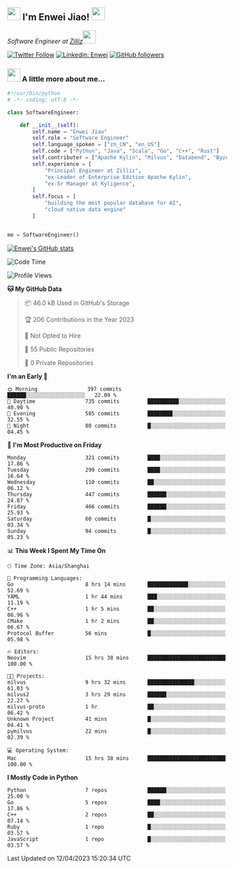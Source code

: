 <h2><img src="https://emojis.slackmojis.com/emojis/images/1531849430/4246/blob-sunglasses.gif?1531849430" width="30"/> I'm  Enwei Jiao! <img src="https://media.giphy.com/media/juBt25nT1KGys/giphy.gif" width=30> </h2>
<!-- <img align='right' src="https://media.giphy.com/media/M9gbBd9nbDrOTu1Mqx/giphy.gif" width="230"> -->
<p><em>Software Engineer at <a href="https://zilliz.com/">Zilliz</a><img src="https://media.giphy.com/media/WUlplcMpOCEmTGBtBW/giphy.gif" width="30"></em></p>

[![Twitter Follow](https://img.shields.io/twitter/follow/misteranmol?label=Follow)](https://twitter.com/intent/follow?screen_name=EnweiJiao)
[![Linkedin: Enwei](https://img.shields.io/badge/-enwei-blue?style=&logo=Linkedin&logoColor=white&link=https://www.linkedin.com/in/enwei-jiao-41192a97)](https://www.linkedin.com/in/enwei-jiao-41192a97/)
[![GitHub followers](https://img.shields.io/github/followers/jiaoew1991?label=Follow&style=social)](https://github.com/jiaoew1991)


### <img src="https://media.giphy.com/media/VgCDAzcKvsR6OM0uWg/giphy.gif" width="30"> A little more about me...  

```python
#!/usr/bin/python
# -*- coding: utf-8 -*-

class SoftwareEngineer:

    def __init__(self):
        self.name = "Enwei Jiao"
        self.role = "Software Engineer"
        self.language_spoken = ["zh_CN", "en_US"]
        self.code = ["Python", "Java", "Scala", "Go", "C++", "Rust"]
        self.contributer = ["Apache Kylin", "Milvus", "Databend", "Byzer-Lang"]
        self.experience = [
            "Principal Engineer at Zilliz",
            "ex-Leader of Enterprise Edition Apache Kylin",
            "ex-Sr Manager at Kyligence",
        ]
        self.focus = [
            "building the most popular database for AI",
            "cloud native data engine"
        ]


me = SoftwareEngineer()
```

[![Enwei's GitHub stats](https://github-readme-stats.vercel.app/api?username=jiaoew1991&count_private=true&show_icons=true)](https://github.com/jiaoew1991/jiaoew1991)

<!-- [![Top Langs](https://github-readme-stats.vercel.app/api/top-langs/?username=jiaoew1991&layout=compact)](https://github.com/jiaoew1991/jiaoew1991) -->

<!--START_SECTION:waka-->
![Code Time](http://img.shields.io/badge/Code%20Time-629%20hrs%202%20mins-blue)

![Profile Views](http://img.shields.io/badge/Profile%20Views-0-blue)

**🐱 My GitHub Data** 

> 📦 46.0 kB Used in GitHub's Storage 
 > 
> 🏆 206 Contributions in the Year 2023
 > 
> 🚫 Not Opted to Hire
 > 
> 📜 55 Public Repositories 
 > 
> 🔑 0 Private Repositories 
 > 
**I'm an Early 🐤** 

```text
🌞 Morning                397 commits         ██████░░░░░░░░░░░░░░░░░░░   22.09 % 
🌆 Daytime                735 commits         ██████████░░░░░░░░░░░░░░░   40.90 % 
🌃 Evening                585 commits         ████████░░░░░░░░░░░░░░░░░   32.55 % 
🌙 Night                  80 commits          █░░░░░░░░░░░░░░░░░░░░░░░░   04.45 % 
```
📅 **I'm Most Productive on Friday** 

```text
Monday                   321 commits         ████░░░░░░░░░░░░░░░░░░░░░   17.86 % 
Tuesday                  299 commits         ████░░░░░░░░░░░░░░░░░░░░░   16.64 % 
Wednesday                110 commits         ██░░░░░░░░░░░░░░░░░░░░░░░   06.12 % 
Thursday                 447 commits         ██████░░░░░░░░░░░░░░░░░░░   24.87 % 
Friday                   466 commits         ██████░░░░░░░░░░░░░░░░░░░   25.93 % 
Saturday                 60 commits          █░░░░░░░░░░░░░░░░░░░░░░░░   03.34 % 
Sunday                   94 commits          █░░░░░░░░░░░░░░░░░░░░░░░░   05.23 % 
```


📊 **This Week I Spent My Time On** 

```text
🕑︎ Time Zone: Asia/Shanghai

💬 Programming Languages: 
Go                       8 hrs 14 mins       █████████████░░░░░░░░░░░░   52.69 % 
YAML                     1 hr 44 mins        ███░░░░░░░░░░░░░░░░░░░░░░   11.19 % 
C++                      1 hr 5 mins         ██░░░░░░░░░░░░░░░░░░░░░░░   06.96 % 
CMake                    1 hr 2 mins         ██░░░░░░░░░░░░░░░░░░░░░░░   06.67 % 
Protocol Buffer          56 mins             █░░░░░░░░░░░░░░░░░░░░░░░░   05.98 % 

🔥 Editors: 
Neovim                   15 hrs 38 mins      █████████████████████████   100.00 % 

🐱‍💻 Projects: 
milvus                   9 hrs 32 mins       ███████████████░░░░░░░░░░   61.03 % 
milvus2                  3 hrs 29 mins       ██████░░░░░░░░░░░░░░░░░░░   22.27 % 
milvus-proto             1 hr                ██░░░░░░░░░░░░░░░░░░░░░░░   06.42 % 
Unknown Project          41 mins             █░░░░░░░░░░░░░░░░░░░░░░░░   04.41 % 
pymilvus                 22 mins             █░░░░░░░░░░░░░░░░░░░░░░░░   02.39 % 

💻 Operating System: 
Mac                      15 hrs 38 mins      █████████████████████████   100.00 % 
```

**I Mostly Code in Python** 

```text
Python                   7 repos             ██████░░░░░░░░░░░░░░░░░░░   25.00 % 
Go                       5 repos             ████░░░░░░░░░░░░░░░░░░░░░   17.86 % 
C++                      2 repos             ██░░░░░░░░░░░░░░░░░░░░░░░   07.14 % 
Ruby                     1 repo              █░░░░░░░░░░░░░░░░░░░░░░░░   03.57 % 
JavaScript               1 repo              █░░░░░░░░░░░░░░░░░░░░░░░░   03.57 % 
```




 Last Updated on 12/04/2023 15:20:34 UTC
<!--END_SECTION:waka-->
